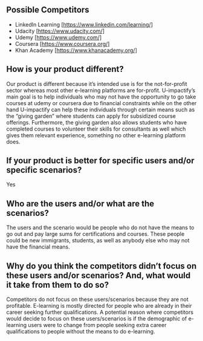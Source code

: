 ## Possible Competitors
- LinkedIn Learning [https://www.linkedin.com/learning/]
- Udacity [https://www.udacity.com/]
- Udemy [https://www.udemy.com/]
- Coursera [https://www.coursera.org/]
- Khan Academy [https://www.khanacademy.org/]
## How is your product different?
Our product is different because it’s intended use is for the not-for-profit sector whereas most other e-learning platforms are for-profit. U-impactify’s main goal is to help individuals who may not have the opportunity to go take courses at udemy or coursera due to financial constraints while on the other hand U-impactify can help these individuals through certain means such as the “giving garden” where students can apply for subsidized course offerings. Furthermore, the giving garden also allows students who have completed courses to volunteer their skills for consultants as well which gives them relevant experience, something no other e-learning platform does.
## If your product is better for specific users and/or specific scenarios?
Yes
## Who are the users and/or what are the scenarios?
The users and the scenario  would be people who do not have the means to go out and pay large sums for certifications and courses. These people could be new immigrants, students, as well as anybody else who may not have the financial means.
## Why do you think the competitors didn’t focus on these users and/or scenarios? And, what would it take from them to do so?
Competitors do not focus on these users/scenarios because they are not profitable. E-learning is mostly directed for people who are already in their career seeking further qualifications. A potential reason where competitors would decide to focus on these users/scenarios is if the demographic of e-learning users were to change from people seeking extra career qualifications to people without the means to do e-learning.



